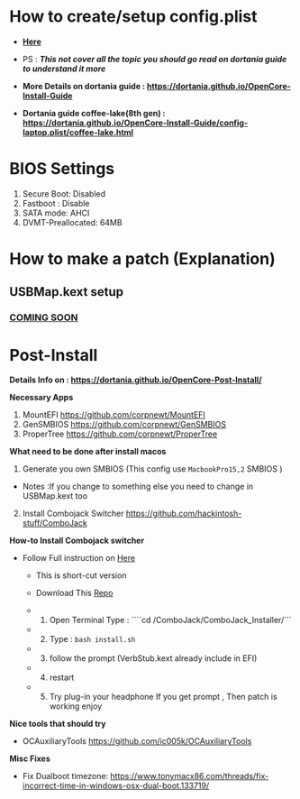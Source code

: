 # How to create/setup config.plist
- **[Here](ConfigExplain.md)**

- PS : ***This not cover all the topic you should go read on dortania guide to understand it more***

 - **More Details on dortania guide : https://dortania.github.io/OpenCore-Install-Guide**

 - **Dortania guide coffee-lake(8th gen) : https://dortania.github.io/OpenCore-Install-Guide/config-laptop.plist/coffee-lake.html**

# BIOS Settings
1. Secure Boot: Disabled
2. Fastboot : Disable
2. SATA mode: AHCI
3. DVMT-Preallocated: 64MB

# How to make a patch (Explanation)
## USBMap.kext setup
### [COMING SOON](USBMapExplain.md)

# Post-Install
**Details Info on : https://dortania.github.io/OpenCore-Post-Install/**

**Necessary Apps**
1. MountEFI https://github.com/corpnewt/MountEFI
2. GenSMBIOS https://github.com/corpnewt/GenSMBIOS
3. ProperTree https://github.com/corpnewt/ProperTree

**What need to be done after install macos**
1. Generate you own SMBIOS (This config use `MacbookPro15,2` SMBIOS ) 

- Notes :If you change to something else you need to change in USBMap.kext too

2. Install Combojack Switcher https://github.com/hackintosh-stuff/ComboJack

**How-to Install Combojack switcher**
- Follow Full instruction on [Here](https://github.com/hackintosh-stuff/ComboJack)

  - This is short-cut version

  - Download This [Repo](https://github.com/hackintosh-stuff/ComboJack)

  - 1. Open Terminal Type : ````cd /ComboJack/ComboJack_Installer/```

  - 2. Type : ```bash install.sh ```

  - 3. follow the prompt (VerbStub.kext already include in EFI)
  
  - 4. restart

  - 5. Try plug-in your headphone If you get prompt , Then patch is working enjoy

**Nice tools that should try**
- OCAuxiliaryTools https://github.com/ic005k/OCAuxiliaryTools

**Misc Fixes**
- Fix Dualboot timezone: https://www.tonymacx86.com/threads/fix-incorrect-time-in-windows-osx-dual-boot.133719/
